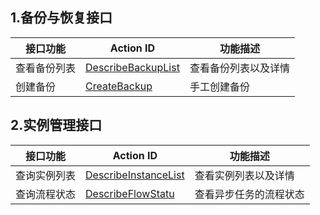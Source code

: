 ## 1.备份与恢复接口
| 接口功能 | Action ID | 功能描述 | 
|---------|---------|---------|
| 查看备份列表 | [DescribeBackupList](/doc/api/449/6422) | 查看备份列表以及详情 |
| 创建备份 | [CreateBackup](/doc/api/449/6876) | 手工创建备份 |

## 2.实例管理接口
| 接口功能 | Action ID | 功能描述 | 
|---------|---------|---------|
| 查询实例列表 | [DescribeInstanceList](/doc/api/449/6878) | 查看实例列表以及详情 |
| 查询流程状态 | [DescribeFlowStatu](/doc/api/449/6878) | 查看异步任务的流程状态 |
